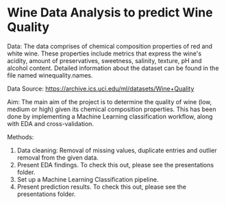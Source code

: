# Wine Data Analysis to predict Wine Quality

Data: The data comprises of chemical composition properties of red and white wine. These properties include metrics that express the wine's acidity, amount of preservatives, sweetness, salinity, texture, pH and alcohol content.
Detailed information about the dataset can be found in the file named winequality.names. 

Data Source: 
https://archive.ics.uci.edu/ml/datasets/Wine+Quality

Aim: The main aim of the project is to determine the quality of wine (low, medium or high) given its chemical composition properties. This has been done by 
implementing a Machine Learning classification workflow, along with EDA and cross-validation. 

Methods: 
1. Data cleaning: Removal of missing values, duplicate entries and outlier removal from the given data.
2. Present EDA findings. To check this out, please see the presentations folder. 
3. Set up a Machine Learning Classification pipeline. 
4. Present prediction results. To check this out, please see the presentations folder. 

